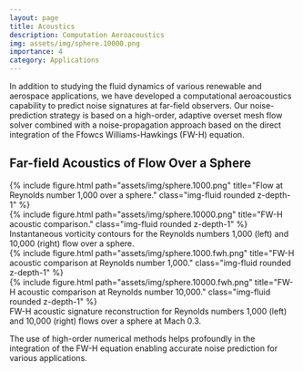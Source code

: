 ```yaml
---
layout: page
title: Acoustics
description: Computation Aeroacoustics 
img: assets/img/sphere.10000.png
importance: 4
category: Applications
---
```


In addition to studying the fluid dynamics of various renewable and aerospace applications, we have developed a computational aeroacoustics capability to predict noise signatures at far-field observers. Our noise-prediction strategy is based on a high-order, adaptive overset mesh flow solver combined with a noise-propagation approach based on the direct integration of the Ffowcs Williams-Hawkings (FW-H) equation.

<h2>Far-field Acoustics of Flow Over a Sphere</h2>
<div class="row">
    <div class="col-sm mt-3 mt-md-0">
        {% include figure.html path="assets/img/sphere.1000.png" title="Flow at Reynolds number 1,000 over a sphere." class="img-fluid rounded z-depth-1" %}
    </div>
    <div class="col-sm mt-3 mt-md-0">
        {% include figure.html path="assets/img/sphere.10000.png" title="FW-H acoustic comparison." class="img-fluid rounded z-depth-1" %}
    </div>
</div>
<div class="caption">
    Instantaneous vorticity contours for the Reynolds numbers 1,000 (left) and 10,000 (right)  flow over a sphere.
</div>

<div class="row">
    <div class="col-sm mt-3 mt-md-0">
        {% include figure.html path="assets/img/sphere.1000.fwh.png" title="FW-H acoustic comparison at Reynolds number 1,000." class="img-fluid rounded z-depth-1" %}
    </div>
    <div class="col-sm mt-3 mt-md-0">
        {% include figure.html path="assets/img/sphere.10000.fwh.png" title="FW-H acoustic comparison at Reynolds number 10,000." class="img-fluid rounded z-depth-1" %}
    </div>
</div>
<div class="caption">
    FW-H acoustic signature reconstruction for Reynolds numbers 1,000 (left) and 10,000 (right) flows over a sphere at Mach 0.3.
</div>

The use of high-order numerical methods helps profoundly in the integration of the FW-H equation enabling accurate noise prediction for various applications.
